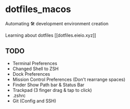 
# dotfiles_macos
Automating 🛠  development  environment creation

Learning about dotfiles [[dotfiles.eieio.xyz]]


## TODO
- Terminal Preferences
- Changed Shell to ZSH
- Dock Preferences
- Mission Control Preferences (Don't rearrange spaces)
- Finder Show Path bar & Status Bar
- Trackpad (3 finger drag & tap to click)
- .zshrc
- Git (Config and SSH)
